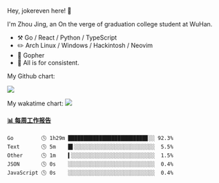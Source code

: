 Hey, jokereven here! 👋

I'm Zhou Jing, an On the verge of graduation college student at WuHan.

-   :hammer_and_pick: Go / React / Python / TypeScript
-   :pencil2: Arch Linux / Windows / Hackintosh / Neovim
-   :seedling: Gopher
-   :thought_balloon: All is for consistent.

My Github chart:

![](https://ghchart.rshah.org/JonnieWayy)

My wakatime chart:
![](https://wakatime.com/share/@jokereven/1679dc82-4bf9-4b63-9203-390d608503de.png)

<!-- waka-box start -->
#### <a href="https://gist.github.com/9f8118785e2d128d746db5f61b0e0a2a" target="_blank">📊 每周工作报告</a>
```text
Go         🕓 1h29m █████████████████████████▊░░ 92.3%
Text       🕓 5m    █▌░░░░░░░░░░░░░░░░░░░░░░░░░░  5.5%
Other      🕓 1m    ▍░░░░░░░░░░░░░░░░░░░░░░░░░░░  1.5%
JSON       🕓 0s    ░░░░░░░░░░░░░░░░░░░░░░░░░░░░  0.4%
JavaScript 🕓 0s    ░░░░░░░░░░░░░░░░░░░░░░░░░░░░  0.4%
```
<!-- Powered by https://github.com/journey-ad/waka-box-go . -->
<!-- waka-box end -->

